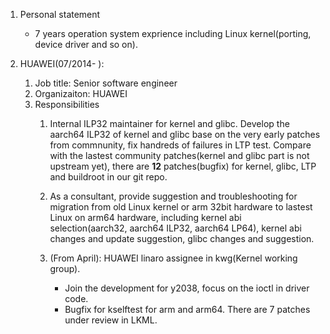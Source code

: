 
1.  Personal statement
    * 7 years operation system exprience including Linux kernel(porting, device driver and so on).

1.  HUAWEI(07/2014- ):
    1.  Job title: Senior software engineer
    2.  Organizaiton: HUAWEI
    3.  Responsibilities
        1.  Internal ILP32 maintainer for kernel and glibc.
            Develop the aarch64 ILP32 of kernel and glibc base on the very early patches from commnunity, fix handreds of failures in LTP test. Compare with the lastest community patches(kernel and glibc part is not upstream yet), there are **12** patches(bugfix) for kernel, glibc, LTP and buildroot in our git repo.


        2.  As a consultant, provide suggestion and troubleshooting for migration from old Linux kernel or arm 32bit hardware to lastest Linux on arm64 hardware, including kernel abi selection(aarch32, aarch64 ILP32, aarch64 LP64), kernel abi changes and update suggestion, glibc changes and suggestion.

        3.  (From April): HUAWEI linaro assignee in kwg(Kernel working group).
            * Join the development for y2038, focus on the ioctl in driver code.
            * Bugfix for kselftest for arm and arm64. There are 7 patches under review in LKML.

